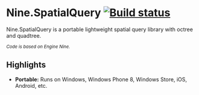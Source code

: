 # Nine.SpatialQuery [![Build status](https://ci.appveyor.com/api/projects/status/1jib1hat6n3b8x9i)](https://ci.appveyor.com/project/ChillyFlashER/nine-spatialquery)
Nine.SpatialQuery is a portable lightweight spatial query library with octree and quadtree. 

_<sup>Code is based on Engine Nine.<sup>_

## Highlights
- **Portable:** Runs on Windows, Windows Phone 8, Windows Store, iOS, Android, etc.
